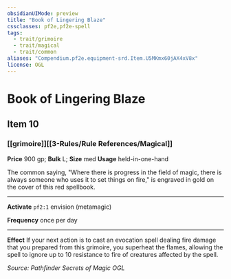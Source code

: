 ```yaml
---
obsidianUIMode: preview
title: "Book of Lingering Blaze"
cssclasses: pf2e,pf2e-spell
tags:
  - trait/grimoire
  - trait/magical
  - trait/common
aliases: "Compendium.pf2e.equipment-srd.Item.U5MKmx60jAX4xV8x"
license: OGL
---
```

# Book of Lingering Blaze
## Item 10
### [[grimoire]][[3-Rules/Rule References/Magical]]


**Price** 900 gp; 
**Bulk** L; **Size** med
**Usage** held-in-one-hand

The common saying, "Where there is progress in the field of magic, there is always someone who uses it to set things on fire," is engraved in gold on the cover of this red spellbook.

* * *

**Activate** `pf2:1` envision (metamagic)

**Frequency** once per day

* * *

**Effect** If your next action is to cast an evocation spell dealing fire damage that you prepared from this grimoire, you superheat the flames, allowing the spell to ignore up to 10 resistance to fire of creatures affected by the spell.

*Source: Pathfinder Secrets of Magic*
*OGL*